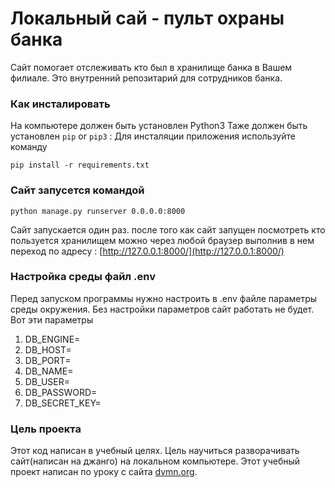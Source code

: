 ﻿# Локальный сай - пульт охраны банка

Сайт помогает отслеживать кто был в хранилище банка в Вашем филиале.
Это внутренний репозитарий для сотрудников банка.

### Как инсталировать



На компьютере должен быть установлен Python3
Таже  должен быть установлен   `pip` or `pip3`  :
Для инсталяции приложения используйте команду
```
pip install -r requirements.txt
```

### Сайт запусется командой
```
python manage.py runserver 0.0.0.0:8000
```
Сайт запускается один раз.
после того как сайт запущен посмотреть кто пользуется хранилищем
можно через любой браузер выполнив в нем переход по адресу : [http://127.0.0.1:8000/](http://127.0.0.1:8000/)

### Настройка среды файл .env
Перед запуском программы нужно настроить в .env файле параметры среды окружения.
Без настройки параметров сайт работать не будет.
Вот эти параметры
1. DB_ENGINE=
1. DB_HOST=
1. DB_PORT=
1. DB_NAME=
1. DB_USER=
1. DB_PASSWORD=
1. DB_SECRET_KEY=

### Цель проекта

Этот код написан в учебный целях. Цель научиться разворачивать сайт(написан на джанго)
на локальном компьютере.
Этот учебный проект написан по уроку с сайта  [dvmn.org](https://dvmn.org/).